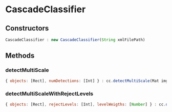 # CascadeClassifier

<a name="constructors"></a>

## Constructors
``` javascript
CascadeClassifier : new CascadeClassifier(String xmlFilePath)
```

## Methods

<a name="detectMultiScale"></a>

### detectMultiScale
``` javascript
{ objects: [Rect], numDetections: [Int] } : cc.detectMultiScale(Mat img, [Rect], Number scaleFactor = 1.1, Int minNeighbors = 3, Uint flags = 0, Size minSize = Size(), Size maxSize = Size())
```

<a name="detectMultiScaleWithRejectLevels"></a>

### detectMultiScaleWithRejectLevels
``` javascript
{ objects: [Rect], rejectLevels: [Int], levelWeigths: [Number] } : cc.detectMultiScaleWithRejectLevels(Mat img, Number scaleFactor = 1.1, Int minNeighbors = 3, Uint flags = 0, Size minSize = Size(), Size maxSize = Size())
```